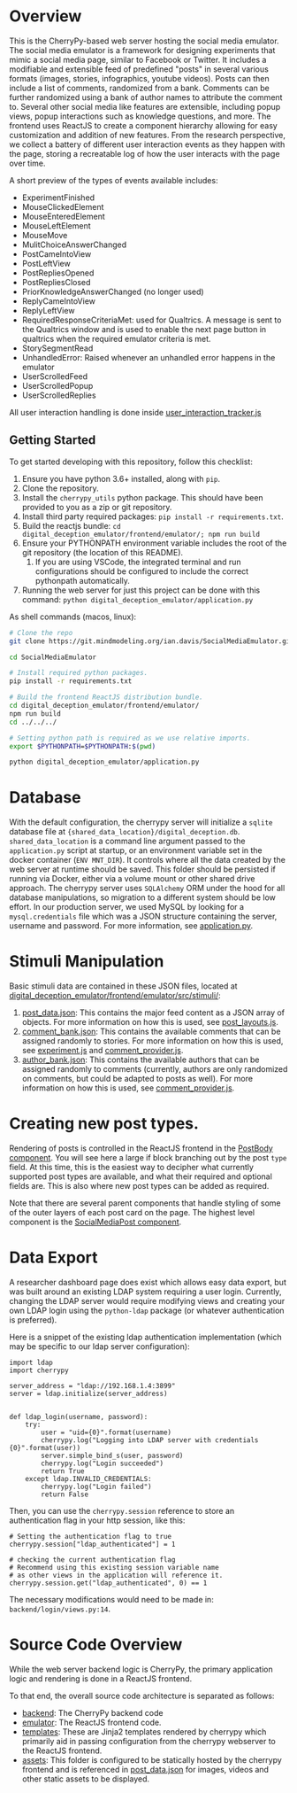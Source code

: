 # Overview

This is the CherryPy-based web server hosting the social media emulator.
The social media emulator is a framework for designing experiments that mimic a social media page, similar to Facebook or Twitter.
It includes a modifiable and extensible feed of predefined "posts" in several various formats (images, stories, infographics, youtube videos).
Posts can then include a list of comments, randomized from a bank.
Comments can be further randomized using a bank of author names to attribute the comment to.
Several other social media like features are extensible, including popup views, popup interactions such as knowledge questions, and more.
The frontend uses ReactJS to create a component hierarchy allowing for easy customization and addition of new features.
From the research perspective, we collect a battery of different user interaction events as they happen with the page,
storing a recreatable log of how the user interacts with the page over time.

A short preview of the types of events available includes:

-   ExperimentFinished
-   MouseClickedElement
-   MouseEnteredElement
-   MouseLeftElement
-   MouseMove
-   MulitChoiceAnswerChanged
-   PostCameIntoView
-   PostLeftView
-   PostRepliesOpened
-   PostRepliesClosed
-   PriorKnowledgeAnswerChanged (no longer used)
-   ReplyCameIntoView
-   ReplyLeftView
-   RequiredResponseCriteriaMet: used for Qualtrics. A message is sent to the Qualtrics window and is used to enable the next page button in qualtrics when the required emulator criteria is met.
-   StorySegmentRead
-   UnhandledError: Raised whenever an unhandled error happens in the emulator
-   UserScrolledFeed
-   UserScrolledPopup
-   UserScrolledReplies

All user interaction handling is done inside [user_interaction_tracker.js](digital_deception_emulator/frontend/emulator/src/user_interaction_tracker.js#L88)

## Getting Started

To get started developing with this repository, follow this checklist:

1. Ensure you have python 3.6+ installed, along with `pip`.
1. Clone the repository.
1. Install the `cherrypy_utils` python package. This should have been provided to you as a zip or git repository.
1. Install third party required packages: `pip install -r requirements.txt`.
1. Build the reactjs bundle: `cd digital_deception_emulator/frontend/emulator/; npm run build`
1. Ensure your PYTHONPATH environment variable includes the root of the git repository (the location of this README).
    1. If you are using VSCode, the integrated terminal and run configurations should be configured to include the correct pythonpath automatically.
1. Running the web server for just this project can be done with this command: `python digital_deception_emulator/application.py`

As shell commands (macos, linux):

```sh
# Clone the repo
git clone https://git.mindmodeling.org/ian.davis/SocialMediaEmulator.git

cd SocialMediaEmulator

# Install required python packages.
pip install -r requirements.txt

# Build the frontend ReactJS distribution bundle.
cd digital_deception_emulator/frontend/emulator/
npm run build
cd ../../../

# Setting python path is required as we use relative imports.
export $PYTHONPATH=$PYTHONPATH:$(pwd)

python digital_deception_emulator/application.py
```

# Database

With the default configuration, the cherrypy server will initialize a `sqlite` database file at `{shared_data_location}/digital_deception.db`.
`shared_data_location` is a command line argument passed to the `application.py` script at startup, or an environment variable set in the docker container (`ENV MNT_DIR`). It controls where all the data created by the web server at runtime should be saved. This folder should be persisted if running via Docker, either via a volume mount or other shared drive approach.
The cherrypy server uses `SQLAlchemy` ORM under the hood for all database manipulations, so migration to a different system should be low effort.
In our production server, we used MySQL by looking for a `mysql.credentials` file which was a JSON structure containing the server, username and password.
For more information, see [application.py](digital_deception_emulator/application.py#L83).

# Stimuli Manipulation

Basic stimuli data are contained in these JSON files, located at [digital_deception_emulator/frontend/emulator/src/stimuli/](digital_deception_emulator/frontend/emulator/src/stimuli/):

1. [post_data.json](digital_deception_emulator/frontend/emulator/src/stimuli/post_data.json): This contains the major feed content as a JSON array of objects. For more information on how this is used, see [post_layouts.js](digital_deception_emulator/frontend/emulator/src/posts/post_layouts.js#L113).
1. [comment_bank.json](digital_deception_emulator/frontend/emulator/src/stimuli/comment_bank.json): This contains the available comments that can be assigned randomly to stories. For more information on how this is used, see [experiment.js](digital_deception_emulator/frontend/emulator/src/experiment.js#L221) and [comment_provider.js](digital_deception_emulator/frontend/emulator/src/stimuli/comment_provider.js#L59).
1. [author_bank.json](digital_deception_emulator/frontend/emulator/src/stimuli/author_bank.json): This contains the available authors that can be assigned randomly to comments (currently, authors are only randomized on comments, but could be adapted to posts as well). For more information on how this is used, see [comment_provider.js](digital_deception_emulator/frontend/emulator/src/stimuli/comment_provider.js#L133).

# Creating new post types.

Rendering of posts is controlled in the ReactJS frontend in the [PostBody component](digital_deception_emulator/frontend/emulator/src/posts/post_layouts.js#L113).
You will see here a large if block branching out by the post `type` field.
At this time, this is the easiest way to decipher what currently supported post types are available, and what their required and optional fields are.
This is also where new post types can be added as required.

Note that there are several parent components that handle styling of some of the outer layers of each post card on the page. The highest level component is the [SocialMediaPost component](digital_deception_emulator/frontend/emulator/src/posts/post_layouts.js#L239).

# Data Export

A researcher dashboard page does exist which allows easy data export, but was built around an existing LDAP system requiring a user login.
Currently, changing the LDAP server would require modifying views and creating your own LDAP login using the
`python-ldap` package (or whatever authentication is preferred).

Here is a snippet of the existing ldap authentication implementation (which may be specific to our ldap server configuration):

```
import ldap
import cherrypy

server_address = "ldap://192.168.1.4:3899"
server = ldap.initialize(server_address)


def ldap_login(username, password):
    try:
        user = "uid={0}".format(username)
        cherrypy.log("Logging into LDAP server with credentials {0}".format(user))
        server.simple_bind_s(user, password)
        cherrypy.log("Login succeeded")
        return True
    except ldap.INVALID_CREDENTIALS:
        cherrypy.log("Login failed")
        return False

```

Then, you can use the `cherrypy.session` reference to store an authentication flag in your http session, like this:

```
# Setting the authentication flag to true
cherrypy.session["ldap_authenticated"] = 1

# checking the current authentication flag
# Recommend using this existing session variable name
# as other views in the application will reference it.
cherrypy.session.get("ldap_authenticated", 0) == 1
```

The necessary modifications would need to be made in: `backend/login/views.py:14`.

# Source Code Overview

While the web server backend logic is CherryPy, the primary application logic and rendering is done in a ReactJS frontend.

To that end, the overall source code architecture is separated as follows:

-   [backend](digital_deception_emulator/frontend/emulator/): The CherryPy backend code
-   [emulator](digital_deception_emulator/frontend/emulator): The ReactJS frontend code.
-   [templates](digital_deception_emulator/frontend/templates): These are Jinja2 templates rendered by cherrypy which primarily aid in passing configuration from the cherrypy webserver to the ReactJS frontend.
-   [assets](digital_deception_emulator/frontend/assets): This folder is configured to be statically hosted by the cherrypy frontend and is referenced in [post_data.json](digital_deception_emulator/frontend/emulator/src/stimuli/post_data.json) for images, videos and other static assets to be displayed.
